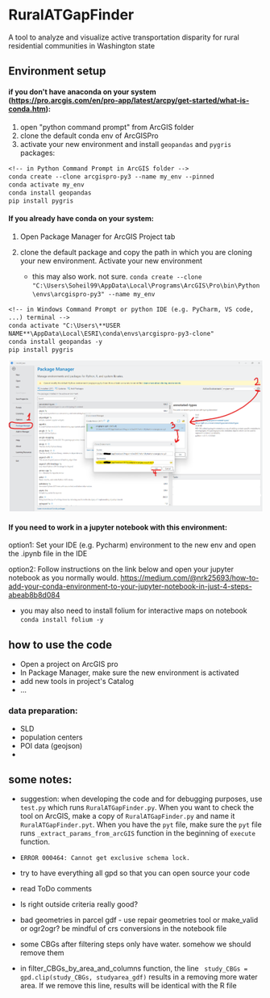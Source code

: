 # RuralATGapFinder
A tool to analyze and visualize active transportation disparity for rural residential communities in Washington state

## Environment setup
#### if you don't have anaconda on your system (https://pro.arcgis.com/en/pro-app/latest/arcpy/get-started/what-is-conda.htm):
1. open "python command prompt" from ArcGIS folder
2. clone the default conda env of ArcGISPro
3. activate your new environment and install `geopandas` and `pygris` packages: 
```angular2html
<!-- in Python Command Prompt in ArcGIS folder -->
conda create --clone arcgispro-py3 --name my_env --pinned
conda activate my_env
conda install geopandas 
pip install pygris
```

#### If you already have conda on your system: 
1. Open Package Manager for ArcGIS Project tab
2. clone the default package and copy the path in which you are cloning your new environment. 
Activate your new environment
   
   - this may also work. not sure. `conda create --clone "C:\Users\Soheil99\AppData\Local\Programs\ArcGIS\Pro\bin\Python\envs\arcgispro-py3" --name my_env`
```angular2html
<!-- in Windows Command Prompt or python IDE (e.g. PyCharm, VS code, ...) terminal -->
conda activate "C:\Users\**USER NAME**\AppData\Local\ESRI\conda\envs\arcgispro-py3-clone"
conda install geopandas -y
pip install pygris
```

<img src="./assets/Screenshot.png" alt="Screenshot of the cloning process" width="700">

#### If you need to work in a jupyter notebook with this environment:
option1: Set your IDE (e.g. Pycharm) environment to the new env and open the .ipynb file in the IDE

option2: Follow instructions on the link below and open your jupyter notebook as you normally would.
https://medium.com/@nrk25693/how-to-add-your-conda-environment-to-your-jupyter-notebook-in-just-4-steps-abeab8b8d084

* you may also need to install folium for interactive maps on notebook `conda install folium -y`

## how to use the code
- Open  a project on ArcGIS pro
- In Package Manager, make sure the new environment is activated
- add new tools in project's Catalog
- ...

### data preparation:
- SLD 
- population centers
- POI data (geojson)
- 

## some notes:
- suggestion: when developing the code and for debugging purposes, use `test.py` which runs `RuralATGapFinder.py`.
When you want to check the tool on ArcGIS, make a copy of `RuralATGapFinder.py` and name it `RuralATGapFinder.pyt`. 
When you have the `pyt` file, make sure the `pyt` file runs `_extract_params_from_arcGIS` function in 
the beginning of `execute` function. 
- `ERROR 000464: Cannot get exclusive schema lock.`
- try to have everything all gpd so that you can open source your code
- read ToDo comments
- Is right outside criteria really good? 
- bad geometries in parcel gdf - use repair geometries tool or make_valid or ogr2ogr?
be mindful of crs conversions in the notebook file

- some CBGs after filtering steps only have water. somehow we should remove them

- in filter_CBGs_by_area_and_columns function, the line `
    study_CBGs = gpd.clip(study_CBGs, studyarea_gdf)` results in a removing more water area. If we remove this line,
results will be identical with the R file